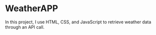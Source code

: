 # WeatherAPP
 In this project, I use HTML, CSS, and JavaScript to retrieve weather data through an API call.

